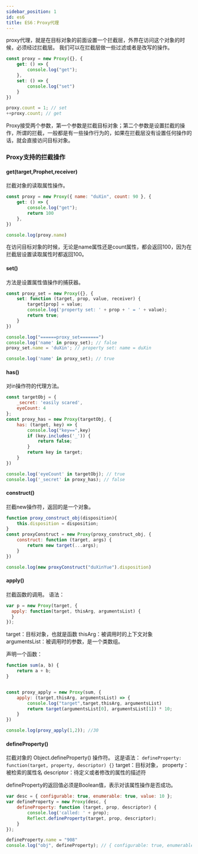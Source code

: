 ```yaml
---
sidebar_position: 1
id: es6
title: ES6：Proxy代理
---
```



proxy代理，就是在目标对象的前面设置一个拦截层，外界在访问这个对象的时候，必须经过拦截层。
我们可以在拦截层做一些过滤或者是改写的操作。

```javascript
const proxy = new Proxy({}, {
    get: () => {
        console.log("get");
    },
    set: () => {
        console.log("set")
    }
})

proxy.count = 1; // set
++proxy.count; // get
```

Proxy接受两个参数，第一个参数是拦截目标对象；第二个参数是设置拦截的操作，所谓的拦截，一般都是有一些操作行为的，如果在拦截层没有设置任何操作的话，就会直接访问目标对象。

### Proxy支持的拦截操作

#### get(target,Prophet,receiver)

拦截对象的读取属性操作。

````javascript
const proxy = new Proxy({ name: "duXin", count: 90 }, {
    get: () => {
        console.log("get");
        return 100
    },
})

console.log(proxy.name)
````

在访问目标对象的时候，无论是name属性还是count属性，都会返回100，因为在拦截层设置读取属性时都返回100。

#### set()

方法是设置属性值操作的捕获器。

```javascript
const proxy_set = new Proxy({}, {
    set: function (target, prop, value, receiver) {
        target[prop] = value;
        console.log('property set: ' + prop + ' = ' + value);
        return true;
    }
})

console.log("======proxy_set=======")
console.log('name' in proxy_set); // false
proxy_set.name = 'duXin'; // property set: name = duXin

console.log('name' in proxy_set); // true
```

#### has()

对in操作符的代理方法。

```javascript
const targetObj = {
    _secret: 'easily scared',
    eyeCount: 4
};
const proxy_has = new Proxy(targetObj, {
    has: (target, key) => {
        console.log("key==",key)
        if (key.includes('_')) {
            return false;
        }
        return key in target;
    }
})

console.log('eyeCount' in targetObj); // true
console.log('_secret' in proxy_has); // false
```

#### construct()

拦截new操作符，返回的是一个对象。

```javascript
function proxy_construct_obj(disposition){
    this.disposition = disposition;
}
const proxyConstruct = new Proxy(proxy_construct_obj, {
    construct: function (target, args) {
        return new target(...args);
    }
})

console.log(new proxyConstruct("duXinYue").disposition)
```

#### apply()

拦截函数的调用。
语法：

```javascript
var p = new Proxy(target, {
  apply: function(target, thisArg, argumentsList) {
  }
});
```

target：目标对象，也就是函数
thisArg：被调用时的上下文对象
argumentsList：被调用时的参数，是一个类数组。

声明一个函数：

```javascript
function sum(a, b) {
    return a + b;
}
```

```javascript

const proxy_apply = new Proxy(sum, {
    apply: (target,thisArg, argumentsList) => {
        console.log("target",target,thisArg, argumentsList)
        return target(argumentsList[0], argumentsList[1]) * 10;
    }
})

console.log(proxy_apply(1,2)); //30
```

#### defineProperty()

拦截对象的 Object.defineProperty() 操作符。
这是语法：
`defineProperty: function(target, property, descriptor) {}`
target：目标对象，
property：被检索的属性名
descriptor：待定义或者修改的属性的描述符

defineProperty的返回值必须是Boolean值，表示对该属性操作是否成功。

```javascript
var desc = { configurable: true, enumerable: true, value: 10 };
var defineProperty = new Proxy(desc, {
    defineProperty: function (target, prop, descriptor) {
        console.log('called: ' + prop);
        Reflect.defineProperty(target, prop, descriptor);
    }
});

defineProperty.name = "908"
console.log("obj", defineProperty); // { configurable: true, enumerable: true, value: 10, name: '908' }
```
